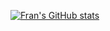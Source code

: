 [![Fran's GitHub stats](https://github-readme-stats.vercel.app/api?username=franjuarez&show_icons=true)](https://github.com/anuraghazra/github-readme-stats)
